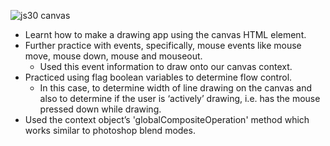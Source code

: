 ![js30 canvas](https://user-images.githubusercontent.com/89296394/156349982-341fb141-05ac-4077-bdbd-e654bab2b297.gif)
- Learnt how to make a drawing app using the canvas HTML element. 
- Further practice with events, specifically, mouse events like mouse move, mouse down, mouse and mouseout. 
   - Used this event information to draw onto our canvas context.
- Practiced using flag boolean variables to determine  flow control. 
   - In this case, to determine width of line drawing on the canvas and also to determine if the user is ‘actively’ drawing, i.e. has the mouse pressed down while drawing.
- Used the context object’s 'globalCompositeOperation' method which works similar to photoshop blend modes.
